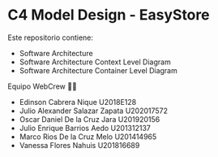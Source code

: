 # C4 Model Design - EasyStore
Este repositorio contiene:
* Software Architecture
* Software Architecture Context Level Diagram
* Software Architecture Container Level Diagram

Equipo WebCrew 🚀🔝
* Edinson Cabrera Nique         U2018E128  
* Julio Alexander Salazar Zapata  U202017572  
* Oscar Daniel De la Cruz Jara    U201920156  
* Julio Enrique Barrios Aedo      U201312137
* Marco Rios De la Cruz Melo      U201414965
* Vanessa Flores Nahuis           U201816689






